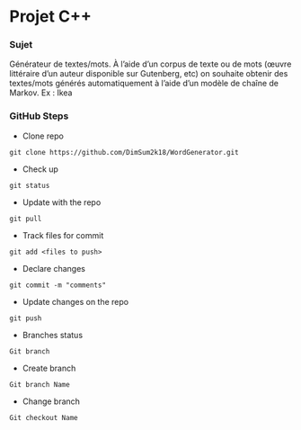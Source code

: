 # Projet C++

### Sujet

Générateur de textes/mots. À l’aide d’un corpus de texte ou de mots (œuvre littéraire d’un auteur disponible sur Gutenberg, etc) on souhaite obtenir des textes/mots générés automatiquement à l’aide d’un modèle de chaîne de Markov. Ex : Ikea

### GitHub Steps

- Clone repo

```
git clone https://github.com/DimSum2k18/WordGenerator.git
```

- Check up 

```
git status
```

- Update with the repo

```
git pull
```

- Track files for commit

```
git add <files to push> 
```

- Declare changes 

```
git commit -m "comments"
```

- Update changes on the repo

```
git push
```

- Branches status

```
Git branch
```

- Create branch

```
Git branch Name
```

- Change branch

```
Git checkout Name
```

